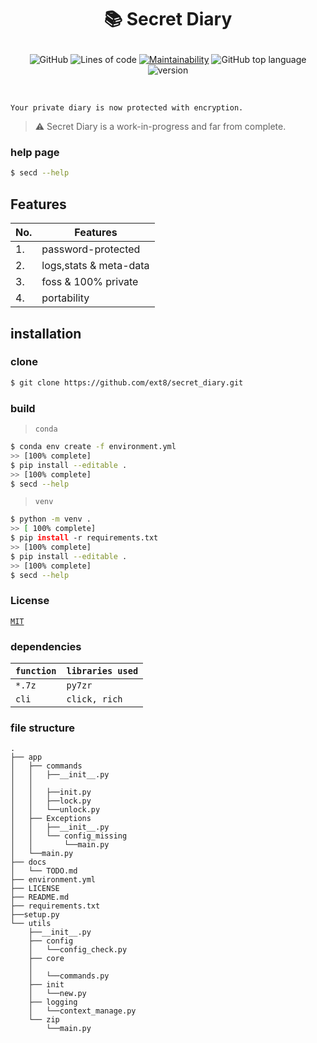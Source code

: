# <p style="text-align: center;">📚 Secret Diary</p>
<div align="center">

![GitHub](https://img.shields.io/github/license/ext8/secret_diary?style=flat-square)
![Lines of code](https://img.shields.io/tokei/lines/github/ext8/secret_diary?style=flat-square)
[![Maintainability](https://api.codeclimate.com/v1/badges/3d026bbe4c4c81823fac/maintainability)](https://codeclimate.com/github/ext8/secret_diary/maintainability)
![GitHub top language](https://img.shields.io/github/languages/top/ext8/secret_diary?style=flat-square)
![version](https://img.shields.io/badge/version-0.2.0-green?style=flat-square)
</div>
<br>

```
Your private diary is now protected with encryption.
```
> ⚠️ Secret Diary is a work-in-progress and far from complete.

### help page

```bash
$ secd --help
```
## Features
| No. 	| Features               	|
|-----	|------------------------	|
| 1.  	| password-protected     	|
| 2.  	| logs,stats & meta-data 	|
| 3.  	| foss & 100% private    	|
| 4.  	| portability            	|



## installation

### clone

```bash
$ git clone https://github.com/ext8/secret_diary.git
```

### build

> `conda`

```bash
$ conda env create -f environment.yml
>> [100% complete]
$ pip install --editable .
>> [100% complete]
$ secd --help
```

> `venv `

 ```bash
 $ python -m venv .
 >> [ 100% complete]
 $ pip install -r requirements.txt
 >> [100% complete]
 $ pip install --editable .
 >> [100% complete]
 $ secd --help
```

### License

[`MIT`](https://choosealicense.com/licenses/mit/)

### dependencies


| `function`| `libraries used`   |
|-----------|--------------------|
| `*.7z` 	| `py7zr` 	         |
| `cli`     | `click, rich`      |



### file structure

```
.
├── app
│   ├── commands
│   │   ├──__init__.py
│   │
│   │   ├──init.py
│   │   ├──lock.py
│   │   └──unlock.py
│   ├── Exceptions
│   │   ├──__init__.py
│   │   └── config_missing
│   │       └──main.py
│   └──main.py
├── docs
│   └── TODO.md
├── environment.yml
├── LICENSE
├── README.md
├── requirements.txt
├──setup.py
└── utils
    ├──__init__.py
    ├── config
    │   └──config_check.py
    ├── core
    │
    │   └──commands.py
    ├── init
    │   └──new.py
    ├── logging
    │   └──context_manage.py
    └── zip
        └──main.py
```

